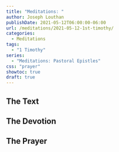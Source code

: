```yaml
---
title: "Meditations: "
author: Joseph Louthan
publishDate: 2021-05-12T06:00:00-06:00
url: /meditations/2021-05-12-1st-timothy/
categories:
  - Meditations
tags:
  - "1 Timothy"
series:
  - "Meditations: Pastoral Epistles"
css: "prayer"
showtoc: true
draft: true
---
```


## The Text


## The Devotion


## The Prayer

<div style="font-variant: small-caps;">

</div>

```text

```

